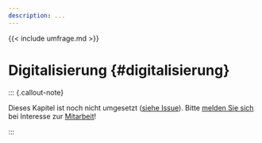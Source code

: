 ```yaml
---
description: ...
---
```


{{< include umfrage.md >}}

# Digitalisierung {#digitalisierung}

::: {.callout-note}

Dieses Kapitel ist noch nicht umgesetzt ([siehe Issue](https://github.com/pro4bib/handbuch-it-in-bibliotheken/issues/46)). Bitte [melden Sie sich](https://www.th-wildau.de/book-sprint/) bei Interesse zur [Mitarbeit](mitarbeit.md)! 

:::
